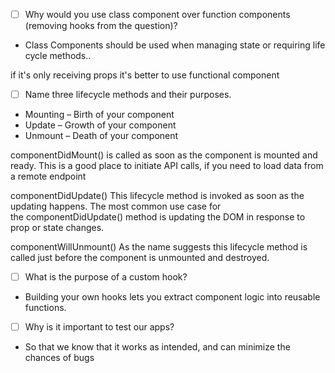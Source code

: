 - [ ] Why would you use class component over function components (removing hooks from the question)?

* Class Components should be used when managing state or requiring life cycle methods..

if it's only receiving props it's better to use functional component

- [ ] Name three lifecycle methods and their purposes.

* Mounting – Birth of your component
* Update – Growth of your component
* Unmount – Death of your component

componentDidMount() is called as soon as the component is mounted and ready. This is a good place to initiate API calls, if you need to load data from a remote endpoint

componentDidUpdate()
This lifecycle method is invoked as soon as the updating happens. The most common use case for the componentDidUpdate() method is updating the DOM in response to prop or state changes.

componentWillUnmount()
As the name suggests this lifecycle method is called just before the component is unmounted and destroyed.

- [ ] What is the purpose of a custom hook?

* Building your own hooks lets you extract component logic into reusable functions.

- [ ] Why is it important to test our apps?

* So that we know that it works as intended, and can minimize the chances of bugs
